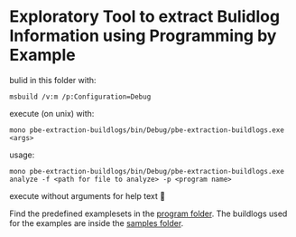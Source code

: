 # Exploratory Tool to extract Bulidlog Information using Programming by Example

bulid in this folder with:

``` shell
msbuild /v:m /p:Configuration=Debug
```

execute (on unix) with:

``` shell
mono pbe-extraction-buildlogs/bin/Debug/pbe-extraction-buildlogs.exe <args>
```

usage:

``` shell
mono pbe-extraction-buildlogs/bin/Debug/pbe-extraction-buildlogs.exe analyze -f <path for file to analyze> -p <program name>
```

execute without arguments for help text 🙂

Find the predefined examplesets in the [program folder](ressources/analysis-programs/). The buildlogs used for the examples are inside the [samples folder](samples/).
